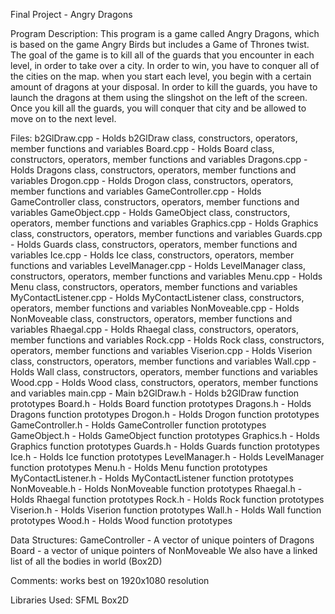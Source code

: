 Final Project - Angry Dragons 

Program Description: 
This program is a game called Angry Dragons, which is based on the game Angry Birds but includes a Game of Thrones twist. The goal of the game is to
kill all of the guards that you encounter in each level, in order to take over a city. In order to win, you have to conquer all of the cities on the map. when you 
start each level, you begin with a certain amount of dragons at your disposal. In order to kill the guards, you have to launch the dragons at them using the 
slingshot on the left of the screen. Once you kill all the guards, you will conquer that city and be allowed to move on to the next level. 

Files:
b2GlDraw.cpp - Holds b2GlDraw class, constructors, operators, member functions and variables
Board.cpp - Holds Board class, constructors, operators, member functions and variables
Dragons.cpp - Holds Dragons class, constructors, operators, member functions and variables
Drogon.cpp - Holds Drogon class, constructors, operators, member functions and variables
GameController.cpp - Holds GameController class, constructors, operators, member functions and variables
GameObject.cpp - Holds GameObject class, constructors, operators, member functions and variables
Graphics.cpp - Holds Graphics class, constructors, operators, member functions and variables
Guards.cpp - Holds Guards class, constructors, operators, member functions and variables
Ice.cpp - Holds Ice class, constructors, operators, member functions and variables
LevelManager.cpp - Holds LevelManager class, constructors, operators, member functions and variables
Menu.cpp - Holds Menu class, constructors, operators, member functions and variables
MyContactListener.cpp - Holds MyContactListener class, constructors, operators, member functions and variables 
NonMoveable.cpp - Holds NonMoveable class, constructors, operators, member functions and variables
Rhaegal.cpp - Holds Rhaegal class, constructors, operators, member functions and variables
Rock.cpp - Holds Rock class, constructors, operators, member functions and variables
Viserion.cpp - Holds Viserion class, constructors, operators, member functions and variables
Wall.cpp -  Holds Wall class, constructors, operators, member functions and variables
Wood.cpp - Holds Wood class, constructors, operators, member functions and variables
main.cpp - Main
b2GlDraw.h - Holds b2GlDraw function prototypes
Board.h - Holds Board function prototypes
Dragons.h - Holds Dragons function prototypes
Drogon.h - Holds Drogon function prototypes
GameController.h - Holds GameController function prototypes
GameObject.h - Holds GameObject function prototypes
Graphics.h - Holds Graphics function prototypes
Guards.h - Holds Guards function prototypes
Ice.h - Holds Ice function prototypes
LevelManager.h - Holds LevelManager function prototypes 
Menu.h - Holds Menu function prototypes
MyContactListener.h - Holds MyContactListener function prototypes 
NonMoveable.h - Holds NonMoveable function prototypes
Rhaegal.h - Holds Rhaegal function prototypes
Rock.h - Holds Rock function prototypes
Viserion.h - Holds Viserion function prototypes
Wall.h - Holds Wall function prototypes
Wood.h - Holds Wood function prototypes


Data Structures:
GameController - A vector of unique pointers of Dragons
Board - a vector of unique pointers of NonMoveable
We also have a linked list of all the bodies in world (Box2D)


Comments:
works best on 1920x1080 resolution

Libraries Used: 
SFML
Box2D
